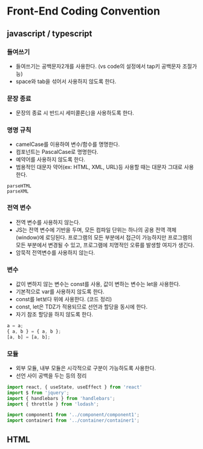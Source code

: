 # Front-End Coding Convention

## javascript / typescript
### 들여쓰기
- 들여쓰기는 공백문자2개를 사용한다. (vs code의 설정에서 tap키 공백문자 조절가능)
- space와 tab을 섞어서 사용하지 않도록 한다.

### 문장 종료
- 문장의 종료 시 반드시 세미콜론(;)을 사용하도록 한다.

### 명명 규칙
- camelCase를 이용하여 변수/함수를 명명한다.
- 컴포넌트는 PascalCase로 명명한다.
- 예약어를 사용하지 않도록 한다.
- 범용적인 대문자 약어(ex: HTML, XML, URL)등 사용할 때는 대문자 그대로 사용한다.
```
parseHTML
parseXML
```

### 전역 변수
- 전역 변수를 사용하지 않는다.
- JS는 전역 변수에 기반을 두며, 모든 컴파일 단위는 하나의 공용 전역 객체(window)에 로딩된다.
  프로그램의 모든 부분에서 접근이 가능하지만 프로그램의 모든 부분에서 변경될 수 있고, 프로그램에 
  치명적인 오류를 발생할 여지가 생긴다.
- 암묵적 전역변수를 사용하지 않는다.

### 변수
- 값이 변하지 않는 변수는 const를 사용, 값이 변하는 변수는 let을 사용한다.
- 기본적으로 var를 사용하지 않도록 한다.
- const를 let보다 위에 사용한다. (코드 정리)
- const, let은 TDZ가 적용되므로 선언과 할당을 동시에 한다.
- 자기 참조 할당을 하지 않도록 한다.
```js
a = a;
{ a, b } = { a, b };
[a, b] = [a, b];
```

### 모듈
- 외부 모듈, 내부 모듈은 시각적으로 구분이 가능하도록 사용한다.
- 선언 사이 공백을 두는 등의 정리
```js
import react, { useState, useEffect } from 'react'
import $ from 'jquery';
import { handlebars } from 'handlebars';
import { throttle } from 'lodash';

import component1 from '../component/component1';
import container1 from '../container/container1';
```



## HTML
